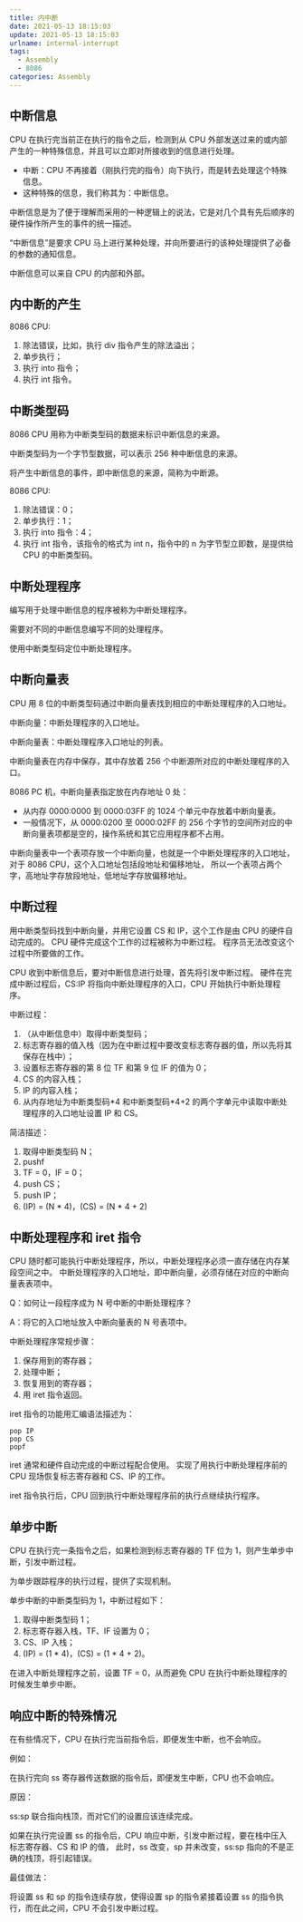 ```yaml
---
title: 内中断
date: 2021-05-13 18:15:03
update: 2021-05-13 18:15:03
urlname: internal-interrupt
tags:
  - Assembly
  - 8086
categories: Assembly
---
```


## 中断信息

CPU 在执行完当前正在执行的指令之后，检测到从 CPU 外部发送过来的或内部产生的一种特殊信息，并且可以立即对所接收到的信息进行处理。

- 中断：CPU 不再接着（刚执行完的指令）向下执行，而是转去处理这个特殊信息。
- 这种特殊的信息，我们称其为：中断信息。

中断信息是为了便于理解而采用的一种逻辑上的说法，它是对几个具有先后顺序的硬件操作所产生的事件的统一描述。

“中断信息”是要求 CPU 马上进行某种处理，并向所要进行的该种处理提供了必备的参数的通知信息。

中断信息可以来自 CPU 的内部和外部。

<!-- more -->

## 内中断的产生

8086 CPU:

1. 除法错误，比如，执行 div 指令产生的除法溢出；
2. 单步执行；
3. 执行 into 指令；
4. 执行 int 指令。

## 中断类型码

8086 CPU 用称为中断类型码的数据来标识中断信息的来源。

中断类型码为一个字节型数据，可以表示 256 种中断信息的来源。

将产生中断信息的事件，即中断信息的来源，简称为中断源。

8086 CPU:

1. 除法错误：0；
2. 单步执行：1；
3. 执行 into 指令：4；
4. 执行 int 指令，该指令的格式为 int n，指令中的 n 为字节型立即数，是提供给 CPU 的中断类型码。

## 中断处理程序

编写用于处理中断信息的程序被称为中断处理程序。

需要对不同的中断信息编写不同的处理程序。

使用中断类型码定位中断处理程序。

## 中断向量表

CPU 用 8 位的中断类型码通过中断向量表找到相应的中断处理程序的入口地址。

中断向量：中断处理程序的入口地址。

中断向量表：中断处理程序入口地址的列表。

中断向量表在内存中保存，其中存放着 256 个中断源所对应的中断处理程序的入口。

8086 PC 机，中断向量表指定放在内存地址 0 处：

- 从内存 0000:0000 到 0000:03FF 的 1024 个单元中存放着中断向量表。
- 一般情况下，从 0000:0200 至 0000:02FF 的 256 个字节的空间所对应的中断向量表项都是空的，操作系统和其它应用程序都不占用。

中断向量表中一个表项存放一个中断向量，也就是一个中断处理程序的入口地址，对于 8086 CPU，这个入口地址包括段地址和偏移地址，
所以一个表项占两个字，高地址字存放段地址，低地址字存放偏移地址。

## 中断过程

用中断类型码找到中断向量，并用它设置 CS 和 IP，这个工作是由 CPU 的硬件自动完成的。
CPU 硬件完成这个工作的过程被称为中断过程。
程序员无法改变这个过程中所要做的工作。

CPU 收到中断信息后，要对中断信息进行处理，首先将引发中断过程。
硬件在完成中断过程后，CS:IP 将指向中断处理程序的入口，CPU 开始执行中断处理程序。

中断过程：

1. （从中断信息中）取得中断类型码；
2. 标志寄存器的值入栈（因为在中断过程中要改变标志寄存器的值，所以先将其保存在栈中）；
3. 设置标志寄存器的第 8 位 TF 和第 9 位 IF 的值为 0；
4. CS 的内容入栈；
5. IP 的内容入栈；
6. 从内存地址为中断类型码\*4 和中断类型码\*4+2 的两个字单元中读取中断处理程序的入口地址设置 IP 和 CS。

简洁描述：

1. 取得中断类型码 N；
2. pushf
3. TF = 0，IF = 0；
4. push CS；
5. push IP；
6. (IP) = (N \* 4)，(CS) = (N \* 4 + 2)

## 中断处理程序和 iret 指令

CPU 随时都可能执行中断处理程序，所以，中断处理程序必须一直存储在内存某段空间之中。
中断处理程序的入口地址，即中断向量，必须存储在对应的中断向量表表项中。

Q：如何让一段程序成为 N 号中断的中断处理程序？

A：将它的入口地址放入中断向量表的 N 号表项中。

中断处理程序常规步骤：

1. 保存用到的寄存器；
2. 处理中断；
3. 恢复用到的寄存器；
4. 用 iret 指令返回。

iret 指令的功能用汇编语法描述为：

```Assembly
pop IP
pop CS
popf
```

iret 通常和硬件自动完成的中断过程配合使用。
实现了用执行中断处理程序前的 CPU 现场恢复标志寄存器和 CS、IP 的工作。

iret 指令执行后，CPU 回到执行中断处理程序前的执行点继续执行程序。

## 单步中断

CPU 在执行完一条指令之后，如果检测到标志寄存器的 TF 位为 1，则产生单步中断，引发中断过程。

为单步跟踪程序的执行过程，提供了实现机制。

单步中断的中断类型码为 1，中断过程如下：

1. 取得中断类型码 1；
2. 标志寄存器入栈，TF、IF 设置为 0；
3. CS、IP 入栈；
4. (IP) = (1 \* 4)，(CS) = (1 \* 4 + 2)。

在进入中断处理程序之前，设置 TF = 0，从而避免 CPU 在执行中断处理程序的时候发生单步中断。

## 响应中断的特殊情况

在有些情况下，CPU 在执行完当前指令后，即便发生中断，也不会响应。

例如：

在执行完向 ss 寄存器传送数据的指令后，即便发生中断，CPU 也不会响应。

原因：

ss:sp 联合指向栈顶，而对它们的设置应该连续完成。

如果在执行完设置 ss 的指令后，CPU 响应中断，引发中断过程，要在栈中压入标志寄存器、CS 和 IP 的值，
此时，ss 改变，sp 并未改变，ss:sp 指向的不是正确的栈顶，将引起错误。

最佳做法：

将设置 ss 和 sp 的指令连续存放，使得设置 sp 的指令紧接着设置 ss 的指令执行，而在此之间，CPU 不会引发中断过程。
